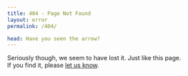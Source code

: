 ```yaml
---
title: 404 - Page Not Found
layout: error
permalink: /404/

head: Have you seen the arrow?
---
```


Seriously though, we seem to have lost it. Just like this page. <br>
If you find it, please [let us know](/contact?recipient=communications&message=404%20Error%0D%0A---%0D%0APlease%20let%20us%20know%20what%20you%20were%20looking%20for%20and%20how%20you%20reached%20this%20error%20and%20we'll%20get%20back%20to%20you%20as%20soon%20as%20we%20can.%20Thanks!%0D%0A---%0D%0A).
